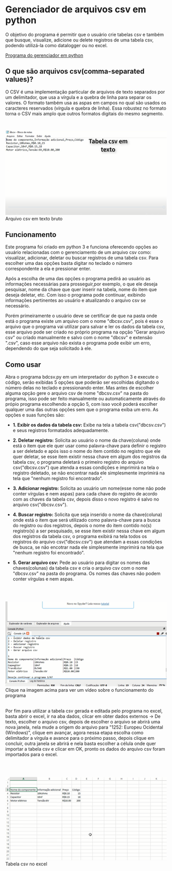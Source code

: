 # Gerenciador de arquivos csv em python
O objetivo do programa é permitir que o usuário crie tabelas csv e também que busque, visualize, adicione ou delete registros de uma tabela csv, podendo utilizá-la como datalogger ou no excel.

[Programa do gerenciador em python](https://github.com/Matheus-de-Sousa/Gerenciador-de-arquivos-csv-em-python/blob/master/csv%20Manager.py)
## O que são arquivos csv(comma-separated values)?

O CSV é uma implementação particular de arquivos de texto separados por um delimitador, que usa a vírgula e a quebra de linha para separar os valores. 
O formato também usa as aspas em campos no qual são usados os caracteres reservados (vírgula e quebra de linha). Essa robustez no formato torna o CSV mais 
amplo que outros formatos digitais do mesmo segmento.

<br/>

![Csv em texto](https://github.com/Matheus-de-Sousa/Gerenciador-de-arquivos-csv-em-python/blob/master/Csv%20em%20texto.png)
Arquivo csv em texto bruto

## Funcionamento

Este programa foi criado em python 3 e funciona oferecendo opções ao usuário relacionadas com o gerenciamento de um arquivo csv 
como: visualizar, adicionar, deletar ou buscar registros de uma tabela csv. Para escolher uma das opções basta digitar no teclado o número correspondente a ela e pressionar enter.
  
   Após a escolha de uma das opções o programa pedirá ao usuário as informações necessárias para prosseguir,por exemplo, o que ele deseja pesquisar, nome da chave que quer inserir na tabela, nome do item que deseja deletar, etc. Com isso o programa pode continuar, exibindo informações pertinentes ao usuário e atualizando o arquivo csv se necessário.
   
  Porém primeiramente o usuário deve se certificar de que na pasta onde está o programa existe um arquivo com o nome "dbcsv.csv", pois é esse o arquivo que o programa vai utilizar para salvar e ler os dados da tabela csv, esse arquivo pode ser criado no próprio programa na opção "Gerar arquivo csv" ou criado manualmente e salvo com o nome "dbcsv" e extensão ".csv", caso esse arquivo não exista o programa pode exibir um erro, dependendo do que seja solicitado à ele. 

## Como usar


Abra o programa bdcsv.py em um interpretador do python 3 e execute o código, serão exibidas 5 opções que poderão ser escolhidas digitando
o número delas no teclado e pressionando enter. Mas antes de escolher alguma opção gere o arquivo csv de nome "dbcsv.csv" na pasta do programa, isso pode 
ser feito manualmente ou automaticamente através do própio programa escolhendo a opção 5, com isso você poderá escolher qualquer uma das outras opções sem
que o programa exiba um erro. As opções e suas funções são:

* **1. Exibir os dados da tabela csv:** Exibe na tela a tabela csv("dbcsv.csv") e seus registros formatados adequadamente.

* **2. Deletar registro:** Solicita ao usuário o nome da chave(coluna) onde está o item que ele quer usar como palavra-chave para definir o registro a ser deletado e 
após isso o nome do item contido no registro que ele quer deletar, se esse item existir nessa chave em algum dos registros da tabela csv, o programa deletará 
o primeiro registro do arquivo csv("dbcsv.csv") que atenda a essas condições e imprimirá na tela o registro deletado, se não encontrar nada ele simplesmente 
imprimirá na tela que "nenhum registro foi encontrado".

* **3. Adicionar registro:** Solicita ao usuário um nome(esse nome não pode conter vírgulas e nem aspas) para cada chave do registro de acordo com 
as chaves da tabela csv, depois disso o novo registro é salvo no arquivo csv("dbcsv.csv").

* **4. Buscar registro:** Solicita que seja inserido o nome da chave(coluna) onde está o item que será utilizado como palavra-chave para a busca do registro ou dos 
registros, depois o nome do item contido no(s) registro(s) a ser pesquisado, se esse item existir nessa chave em algum dos registros da 
tabela csv, o programa exibirá na tela todos os registros do arquivo csv("dbcsv.csv") que atendam a essas condições de busca, se não encotrar nada 
ele simplesmente imprimirá na tela que "nenhum registro foi encontrado".

* **5. Gerar arquivo csv:** Pede ao usuário para digitar os nomes das chaves(colunas) da tabela csv e cria o arquivo csv com o nome "dbcsv.csv" na pasta do programa. Os nomes das chaves não podem conter vírgulas e nem aspas.

<br/><br/>

[![Tabela csv no programa](https://github.com/Matheus-de-Sousa/Gerenciador-de-arquivos-csv-em-python/blob/master/Tabela%20csv%20exemplo.png)](https://www.youtube.com/watch?v=iqHVYpXGNLE)
Clique na imagem acima para ver um vídeo sobre o funcionamento do programa


<br/>
Por fim para utilizar a tabela csv gerada e editada pelo programa no excel, basta abrir o excel, ir na aba dados, clicar em obter dados externos -> De texto,
escolher o arquivo csv, depois de escolher o arquivo se abrirá uma nova janela, nela mude a origem do arquivo para "1252: Europeu Ocidental (Windows)", clique
em avançar, agora nessa etapa escolha como delimitador a vírgula e avance para o próximo passo, depois clique em concluir, outra janela se abrirá e nela basta
escolher a célula onde quer importar a tabela csv e clicar em OK, pronto os dados do arquivo csv foram importados para o excel.

<br/><br/>

![Tabela csv no excel](https://github.com/Matheus-de-Sousa/Gerenciador-de-arquivos-csv-em-python/blob/master/Tabela%20csv%20no%20excel.png)
Tabela csv no excel

